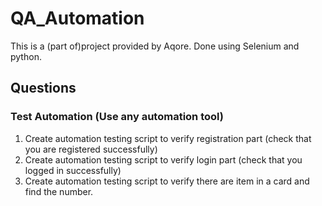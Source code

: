 # QA_Automation
This is a (part of)project provided by Aqore. Done using Selenium and python.

## Questions
### Test Automation (Use any automation tool) 
1.	Create automation testing script to verify registration part (check that you are registered successfully)
2.	Create automation testing script to verify login part (check that you logged in successfully)
3.	Create automation testing script to verify there are item in a card and find the number.

